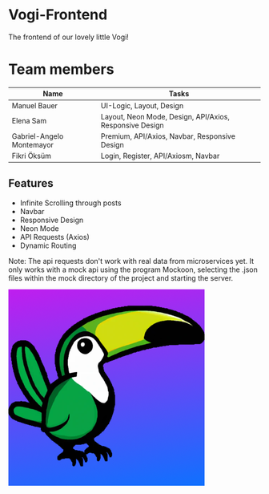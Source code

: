 # Vogi-Frontend
The frontend of our lovely little Vogi!

# Team members
|Name                       | Tasks |
|-----                      | -------- |
|Manuel Bauer               | UI-Logic, Layout, Design |
|Elena Sam                  | Layout, Neon Mode, Design, API/Axios, Responsive Design |
|Gabriel-Angelo Montemayor  | Premium, API/Axios, Navbar, Responsive Design |
|Fikri Öksüm                | Login, Register, API/Axiosm, Navbar |

## Features
* Infinite Scrolling through posts
* Navbar
* Responsive Design
* Neon Mode
* API Requests (Axios)
* Dynamic Routing

Note: The api requests don't work with real data from microservices yet. It only works with a mock api using the program Mockoon, selecting the .json files within the mock directory of the project and starting the server.

![Vogi-Logo](public/vogi_logo.png "Vogi-Logo")
